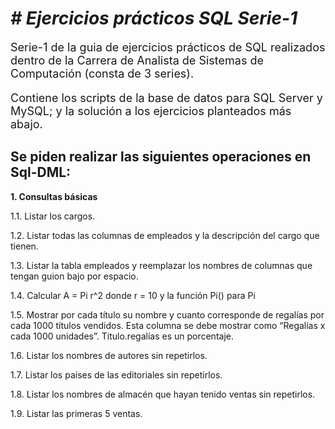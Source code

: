 <h1><em> # Ejercicios prácticos SQL Serie-1 </em></h1>
<p style= "font-size: 18px;">Serie-1 de la guia de ejercicios prácticos de SQL realizados dentro de la Carrera de Analista de Sistemas de Computación (consta de 3 series).</p>
<p style= "font-size: 18px;">Contiene los scripts de la base de datos para SQL Server y MySQL; y la solución a los ejercicios planteados más abajo.</p>
<h2>Se piden realizar las siguientes operaciones en Sql-DML:</h2>
<p><strong>1. Consultas básicas</strong></p>
<p>1.1. Listar los cargos.</p>
<p>1.2. Listar todas las columnas de empleados y la descripción del cargo que tienen.</p>
<p>1.3. Listar la tabla empleados y reemplazar los nombres de columnas que tengan guion bajo por espacio.</p>
<p>1.4. Calcular A = Pi r^2 donde r = 10 y la función Pi() para Pi</p>
<p>1.5. Mostrar por cada título su nombre y cuanto corresponde de regalías por cada 1000 títulos vendidos. Esta columna se debe mostrar como “Regalías x cada 1000 unidades”. Titulo.regalías es un porcentaje.</p>
<p>1.6. Listar los nombres de autores sin repetirlos.</p>
<p>1.7. Listar los países de las editoriales sin repetirlos.</p>
<p>1.8. Listar los nombres de almacén que hayan tenido ventas sin repetirlos.</p>
<p>1.9. Listar las primeras 5 ventas.</p>